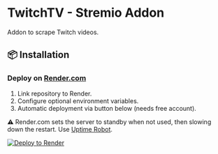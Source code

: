 # TwitchTV - Stremio Addon
Addon to scrape Twitch videos.

## 📦 Installation

### Deploy on [Render.com](https://render.com/)
1. Link repository to Render.
2. Configure optional environment variables.
3. Automatic deployment via button below (needs free account).

⚠️ Render.com sets the server to standby when not used, then slowing down the restart. Use [Uptime Robot](https://uptimerobot.com/).

[![Deploy to Render](https://render.com/images/deploy-to-render-button.svg)](https://render.com/deploy?repo=https://github.com/kadeschs/TwitchTV)

